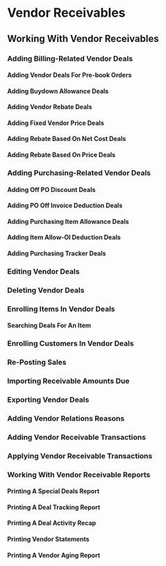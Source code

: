 # Vendor Receivables

## Working With Vendor Receivables

### Adding Billing-Related Vendor Deals

#### Adding Vendor Deals For Pre-book Orders

#### Adding Buydown Allowance Deals

#### Adding Vendor Rebate Deals

#### Adding Fixed Vendor Price Deals

#### Adding Rebate Based On Net Cost Deals

#### Adding Rebate Based On Price Deals

### Adding Purchasing-Related Vendor Deals

#### Adding Off PO Discount Deals

#### Adding PO Off Invoice Deduction Deals

#### Adding Purchasing Item Allowance Deals

#### Adding Item Allow-OI Deduction Deals

#### Adding Purchasing Tracker Deals

### Editing Vendor Deals

### Deleting Vendor Deals

### Enrolling Items In Vendor Deals

#### Searching Deals For An Item

### Enrolling Customers In Vendor Deals

### Re-Posting Sales

### Importing Receivable Amounts Due

### Exporting Vendor Deals

### Adding Vendor Relations Reasons

### Adding Vendor Receivable Transactions

### Applying Vendor Receivable Transactions

### Working With Vendor Receivable Reports

#### Printing A Special Deals Report

#### Printing A Deal Tracking Report

#### Printing A Deal Activity Recap

#### Printing Vendor Statements

#### Printing A Vendor Aging Report
